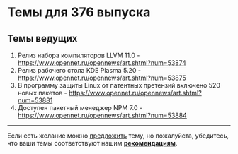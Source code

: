 # Темы для 376 выпуска

## Темы ведущих

1. Релиз набора компиляторов LLVM 11.0 - https://www.opennet.ru/opennews/art.shtml?num=53874
1. Релиз рабочего стола KDE Plasma 5.20 - https://www.opennet.ru/opennews/art.shtml?num=53875
1. В программу защиты Linux от патентных претензий включено 520 новых пакетов - https://www.opennet.ru/opennews/art.shtml?num=53881
1. Доступен пакетный менеджер NPM 7.0 - https://www.opennet.ru/opennews/art.shtml?num=53884

---

Если есть желание можно [предложить](themes_from_listeners.md) тему, но пожалуйста, убедитесь, что ваши темы соответствуют нашим **[рекомендациям](Recommendations_for_the_proposed_topics.md)**.
